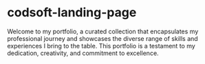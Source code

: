# codsoft-landing-page
Welcome to my portfolio, a curated collection that encapsulates my professional journey and showcases the diverse range of skills and experiences I bring to the table. This portfolio is a testament to my dedication, creativity, and commitment to excellence.
